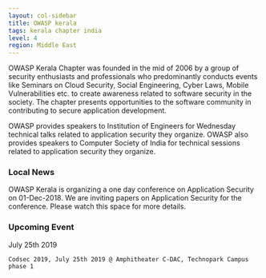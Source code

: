 ```yaml
---
layout: col-sidebar
title: OWASP kerala
tags: kerala chapter india
level: 4
region: Middle East
---
```


OWASP Kerala Chapter was founded in the mid of 2006 by a group of security enthusiasts and professionals who predominantly conducts events like Seminars on Cloud Security, Social Engineering, Cyber Laws, Mobile Vulnerabilities etc. to create awareness related to software security in the society. The chapter presents opportunities to the software community in contributing to secure application development.

OWASP provides speakers to Institution of Engineers for Wednesday technical talks related to application security they organize. OWASP also provides speakers to Computer Society of India for technical sessions related to application security they organize.

### Local News

OWASP Kerala is organizing a one day conference on Application Security on 01-Dec-2018. We are inviting papers on Application Security for the conference. Please watch this space for more details.

### Upcoming Event
July 25th 2019

    Codsec 2019, July 25th 2019 @ Amphitheater C-DAC, Technopark Campus phase 1 
